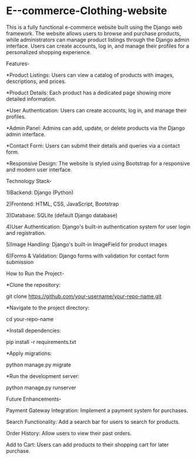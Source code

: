 # E--commerce-Clothing-website

This is a fully functional e-commerce website built using the Django web framework. The website allows users to browse and purchase products, while administrators can manage product listings through the Django admin interface. Users can create accounts, log in, and manage their profiles for a personalized shopping experience.

Features-

*Product Listings: Users can view a catalog of products with images, descriptions, and prices.

*Product Details: Each product has a dedicated page showing more detailed information.

*User Authentication: Users can create accounts, log in, and manage their profiles.

*Admin Panel: Admins can add, update, or delete products via the Django admin interface.

*Contact Form: Users can submit their details and queries via a contact form.

*Responsive Design: The website is styled using Bootstrap for a responsive and modern user interface.

Technology Stack-

1)Backend: Django (Python)

2)Frontend: HTML, CSS, JavaScript, Bootstrap

3)Database: SQLite (default Django database)

4)User Authentication: Django's built-in authentication system for user login and registration.

5)Image Handling: Django's built-in ImageField for product images

6)Forms & Validation: Django forms with validation for contact form submission

How to Run the Project-

*Clone the repository:

git clone https://github.com/your-username/your-repo-name.git

*Navigate to the project directory:

cd your-repo-name

*Install dependencies:

pip install -r requirements.txt

*Apply migrations:

python manage.py migrate

*Run the development server:

python manage.py runserver


Future Enhancements-

Payment Gateway Integration: Implement a payment system for purchases.

Search Functionality: Add a search bar for users to search for products.

Order History: Allow users to view their past orders.

Add to Cart: Users can add products to their shopping cart for later purchase.
